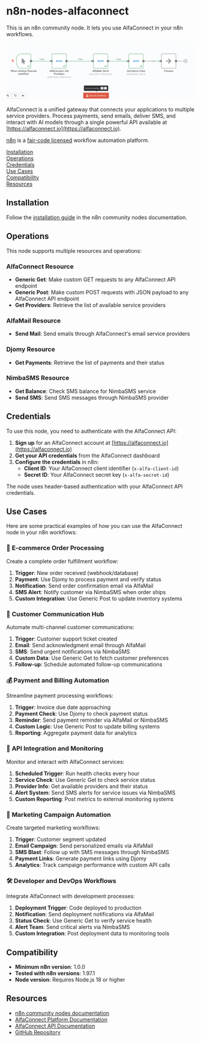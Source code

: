# n8n-nodes-alfaconnect


This is an n8n community node. It lets you use AlfaConnect in your n8n workflows.

![AlfaConnect Workflow Example](images/workflow.png)

AlfaConnect is a unified gateway that connects your applications to multiple service providers. Process payments, send emails, deliver SMS, and interact with AI models through a single powerful API available at [https://alfaconnect.io](https://alfaconnect.io).

[n8n](https://n8n.io/) is a [fair-code licensed](https://docs.n8n.io/reference/license/) workflow automation platform.

[Installation](#installation)  
[Operations](#operations)  
[Credentials](#credentials)  
[Use Cases](#use-cases)  
[Compatibility](#compatibility)  
[Resources](#resources)  

## Installation

Follow the [installation guide](https://docs.n8n.io/integrations/community-nodes/installation/) in the n8n community nodes documentation.

## Operations

This node supports multiple resources and operations:

### AlfaConnect Resource
- **Generic Get**: Make custom GET requests to any AlfaConnect API endpoint
- **Generic Post**: Make custom POST requests with JSON payload to any AlfaConnect API endpoint  
- **Get Providers**: Retrieve the list of available service providers

### AlfaMail Resource
- **Send Mail**: Send emails through AlfaConnect's email service providers

### Djomy Resource  
- **Get Payments**: Retrieve the list of payments and their status

### NimbaSMS Resource
- **Get Balance**: Check SMS balance for NimbaSMS service
- **Send SMS**: Send SMS messages through NimbaSMS provider

## Credentials

To use this node, you need to authenticate with the AlfaConnect API:

1. **Sign up** for an AlfaConnect account at [https://alfaconnect.io](https://alfaconnect.io)
2. **Get your API credentials** from the AlfaConnect dashboard
3. **Configure the credentials** in n8n:
   - **Client ID**: Your AlfaConnect client identifier (`x-alfa-client-id`)
   - **Secret ID**: Your AlfaConnect secret key (`x-alfa-secret-id`)

The node uses header-based authentication with your AlfaConnect API credentials.

## Use Cases

Here are some practical examples of how you can use the AlfaConnect node in your n8n workflows:

### 🚀 **E-commerce Order Processing**
Create a complete order fulfillment workflow:
1. **Trigger**: New order received (webhook/database)
2. **Payment**: Use Djomy to process payment and verify status
3. **Notification**: Send order confirmation email via AlfaMail
4. **SMS Alert**: Notify customer via NimbaSMS when order ships
5. **Custom Integration**: Use Generic Post to update inventory systems

### 📧 **Customer Communication Hub**
Automate multi-channel customer communications:
1. **Trigger**: Customer support ticket created
2. **Email**: Send acknowledgment email through AlfaMail
3. **SMS**: Send urgent notifications via NimbaSMS
4. **Custom Data**: Use Generic Get to fetch customer preferences
5. **Follow-up**: Schedule automated follow-up communications

### 💰 **Payment and Billing Automation**
Streamline payment processing workflows:
1. **Trigger**: Invoice due date approaching
2. **Payment Check**: Use Djomy to check payment status
3. **Reminder**: Send payment reminder via AlfaMail or NimbaSMS
4. **Custom Logic**: Use Generic Post to update billing systems
5. **Reporting**: Aggregate payment data for analytics

### 🔧 **API Integration and Monitoring**
Monitor and interact with AlfaConnect services:
1. **Scheduled Trigger**: Run health checks every hour
2. **Service Check**: Use Generic Get to check service status
3. **Provider Info**: Get available providers and their status
4. **Alert System**: Send SMS alerts for service issues via NimbaSMS
5. **Custom Reporting**: Post metrics to external monitoring systems

### 📱 **Marketing Campaign Automation**
Create targeted marketing workflows:
1. **Trigger**: Customer segment updated
2. **Email Campaign**: Send personalized emails via AlfaMail
3. **SMS Blast**: Follow up with SMS messages through NimbaSMS
4. **Payment Links**: Generate payment links using Djomy
5. **Analytics**: Track campaign performance with custom API calls

### 🛠 **Developer and DevOps Workflows**
Integrate AlfaConnect with development processes:
1. **Deployment Trigger**: Code deployed to production
2. **Notification**: Send deployment notifications via AlfaMail
3. **Status Check**: Use Generic Get to verify service health
4. **Alert Team**: Send critical alerts via NimbaSMS
5. **Custom Integration**: Post deployment data to monitoring tools

## Compatibility

- **Minimum n8n version**: 1.0.0
- **Tested with n8n versions**: 1.97.1
- **Node version**: Requires Node.js 18 or higher

## Resources

- [n8n community nodes documentation](https://docs.n8n.io/integrations/#community-nodes)
- [AlfaConnect Platform Documentation](https://alfaconnect.io)
- [AlfaConnect API Documentation](https://api.alfaconnect.io)
- [GitHub Repository](https://github.com/AlfaConnect-io/n8n-nodes-alfaconnect)
